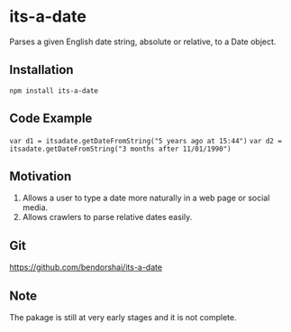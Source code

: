 # its-a-date

Parses a given English date string, absolute or relative, to a Date object. 

## Installation

`npm install its-a-date`

## Code Example

`var d1 = itsadate.getDateFromString("5 years ago at 15:44")`
`var d2 = itsadate.getDateFromString("3 months after 11/01/1990")`

## Motivation

1. Allows a user to type a date more naturally in a web page or social media.
2. Allows crawlers to parse relative dates easily.

## Git

https://github.com/bendorshai/its-a-date

## Note

The pakage is still at very early stages and it is not complete.

